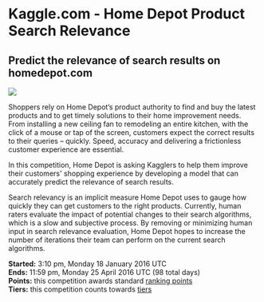 # Kaggle.com - Home Depot Product Search Relevance

## Predict the relevance of search results on homedepot.com

![](https://kaggle2.blob.core.windows.net/competitions/kaggle/4853/media/home_depot_tools.jpg)

Shoppers rely on Home Depot’s product authority to find and buy the latest products and to get timely solutions to their home improvement needs. From installing a new ceiling fan to remodeling an entire kitchen, with the click of a mouse or tap of the screen, customers expect the correct results to their queries – quickly. Speed, accuracy and delivering a frictionless customer experience are essential.

In this competition, Home Depot is asking Kagglers to help them improve their customers' shopping experience by developing a model that can accurately predict the relevance of search results.

Search relevancy is an implicit measure Home Depot uses to gauge how quickly they can get customers to the right products. Currently, human raters evaluate the impact of potential changes to their search algorithms, which is a slow and subjective process. By removing or minimizing human input in search relevance evaluation, Home Depot hopes to increase the number of iterations their team can perform on the current search algorithms.

**Started:** 3:10 pm, Monday 18 January 2016 UTC  
**Ends:** 11:59 pm, Monday 25 April 2016 UTC (98 total days)  
**Points:** this competition awards standard [ranking points](//www.kaggle.com/wiki/UserRankingAndTierSystem)  
**Tiers:** this competition counts towards [tiers](//www.kaggle.com/wiki/UserRankingAndTierSystem)
